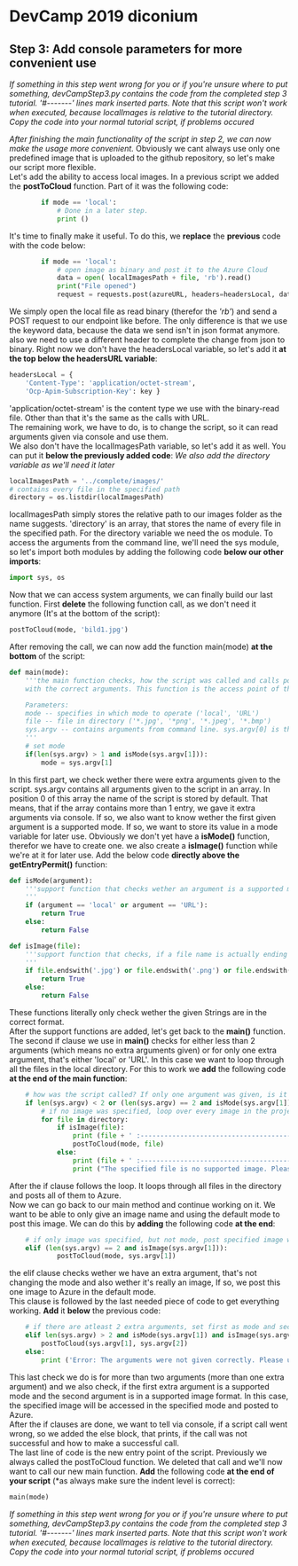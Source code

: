 # DevCamp 2019 diconium

## Step 3: Add console parameters for more convenient use

*If something in this step went wrong for you or if you're unsure where to put something, devCampStep3.py contains the code from the completed step 3 tutorial.*
 *'#-------' lines mark inserted parts. Note that this script won't work when executed, because localImages is relative to the tutorial directory. Copy the code into your normal tutorial script, if problems occured*

*After finishing the main functionality of the script in step 2, we can now make the usage more convenient.*
Obviously we cant always use only one predefined image that is uploaded to the github repository, so let's make our script more flexible.  
Let's add the ability to access local images. In a previous script we added the **postToCloud** function. Part of it was the following code:  

```python
        if mode == 'local':
            # Done in a later step.
            print ()
```

It's time to finally make it useful. To do this, we **replace** the **previous** code with the code below:  

```python
        if mode == 'local':
            # open image as binary and post it to the Azure Cloud
            data = open( localImagesPath + file, 'rb').read()
            print("File opened")
            request = requests.post(azureURL, headers=headersLocal, data=data, timeout=10)
```

We simply open the local file as read binary (therefor the *'rb'*) and send a POST request to our endpoint like before. The only
difference is that we use the keyword data, because the data we send isn't in json format anymore. also we need to use a different header
to complete the change from json to binary.
Right now we don't have the headersLocal variable, so let's add it **at the top below the headersURL variable**:  

```python
headersLocal = {
    'Content-Type': 'application/octet-stream',
    'Ocp-Apim-Subscription-Key': key }
```

'application/octet-stream' is the content type we use with the binary-read file. Other than that it's the same as the calls with URL.  
The remaining work, we have to do, is to change the script, so it can read arguments given via console and use them.  
We also don't have the localImagesPath variable, so let's add it as well. You can put it **below the previously added code**:
*We also add the directory variable as we'll need it later*  

```python
localImagesPath = '../complete/images/'
# contains every file in the specified path
directory = os.listdir(localImagesPath)
```

localImagesPath simply stores the relative path to our images folder as the name suggests. 'directory' is an array, that stores the name of every file in the specified path.
For the directory variable we need the os module. To access the arguments from the command line, we'll need the sys module, so let's import both modules by adding the following code
**below our other imports**:  

```python
import sys, os
```

Now that we can access system arguments, we can finally build our last function. First **delete** the following function call, as we don't need it anymore (It's at the bottom of the script):  

```python
postToCloud(mode, 'bild1.jpg')
```

After removing the call, we can now add the function main(mode) **at the bottom** of the script:  

```python
def main(mode):
    '''the main function checks, how the script was called and calls postIntoCloud()
    with the correct arguments. This function is the access point of the script.

    Parameters:
    mode -- specifies in which mode to operate ('local', 'URL')
    file -- file in directory ('*.jpg', '*png', '*.jpeg', '*.bmp')
    sys.argv -- contains arguments from command line. sys.argv[0] is the name of the script.
    '''
    # set mode
    if(len(sys.argv) > 1 and isMode(sys.argv[1])):
        mode = sys.argv[1]
```

In this first part, we check wether there were extra arguments given to the script. sys.argv contains all arguments given to the script in an array. In position 0 of this array the name of the script is stored by default. That means, that if the array contains more than 1 entry, we gave it extra arguments via console.
If so, we also want to know wether the first given argument is a supported mode. If so, we want to store its value in a mode variable for later use.
Obviously we don't yet have a **isMode()** function, therefor we have to create one. we also create a **isImage()** function while we're at it for later use. Add the below code **directly above the getEntryPermit()** function:  

```python
def isMode(argument):
    '''support function that checks wether an argument is a supported mode.
    '''
    if (argument == 'local' or argument == 'URL'):
        return True
    else:
        return False

def isImage(file):
    '''support function that checks, if a file name is actually ending with an image extension.
    '''
    if file.endswith('.jpg') or file.endswith('.png') or file.endswith('.jpeg') or file.endswith('.bmp'):
        return True
    else:
        return False
```

These functions literally only check wether the given Strings are in the correct format.  
After the support functions are added, let's get back to the **main()** function.  
The second if clause we use in **main()** checks for either less than 2 arguments (which means no extra arguments given) or for only one extra argument, that's either 'local' or 'URL'.
In this case we want to loop through all the files in the local directory. For this to work we **add** the following code **at the end of the main function**:  

```python
    # how was the script called? If only one argument was given, is it mode or imagename?
    if len(sys.argv) < 2 or (len(sys.argv) == 2 and isMode(sys.argv[1])):
        # if no image was specified, loop over every image in the project folder (localImagesPath)
        for file in directory:
            if isImage(file):
                print (file + ' :------------------------------------------------------------------')
                postToCloud(mode, file)
            else:
                print (file + ' :------------------------------------------------------------------')
                print ("The specified file is no supported image. Please use .jpg, .png, .jpeg or .bmp files")
```

After the if clause follows the loop. It loops through all files in the directory and posts all of them to Azure.  
Now we can go back to our main method and continue working on it. We want to be able to only give an image name and using the default mode to post this image. We can do this by **adding**
the following code **at the end**:  

```python
    # if only image was specified, but not mode, post specified image with default mode
    elif (len(sys.argv) == 2 and isImage(sys.argv[1])):
            postToCloud(mode, sys.argv[1])
```

the elif clause checks wether we have an extra argument, that's not changing the mode and also wether it's really an image, If so, we post this one image to Azure in the default mode.  
This clause is followed by the last needed piece of code to get everything working. **Add** it **below** the previous code:  

```python
    # if there are atleast 2 extra arguments, set first as mode and second as image
    elif len(sys.argv) > 2 and isMode(sys.argv[1]) and isImage(sys.argv[2]):
        postToCloud(sys.argv[1], sys.argv[2])
    else:
        print ('Error: The arguments were not given correctly. Please use either mode or image as single argument or put mode as first and image as second argument.')
```

This last check we do is for more than two arguments (more than one extra argument) and we also check, if the first extra argument is a supported mode and the second argument is in a
supported image format. In this case, the specified image will be accessed in the specified mode and posted to Azure.  
After the if clauses are done, we want to tell via console, if a script call went wrong, so we added the else block, that prints, if the call was not successful and how to make a
successful call.  
The last line of code is the new entry point of the script. Previously we always called the postToCloud function. We deleted that call and we'll now want to call our new main function.
**Add** the following code **at the end of your script** (*as always make sure the indent level is correct):  

```python
main(mode)
```

*If something in this step went wrong for you or if you're unsure where to put something, devCampStep3.py contains the code from the completed step 3 tutorial.*
 *'#-------' lines mark inserted parts. Note that this script won't work when executed, because localImages is relative to the tutorial directory. Copy the code into your normal tutorial script, if problems occured*